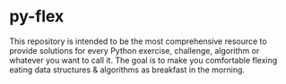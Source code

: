 # py-flex
This repository is intended to be the most comprehensive resource to provide solutions for every Python exercise, challenge, algorithm or whatever you want to call it. The goal is to make you comfortable flexing eating data structures & algorithms as breakfast in the morning.   
